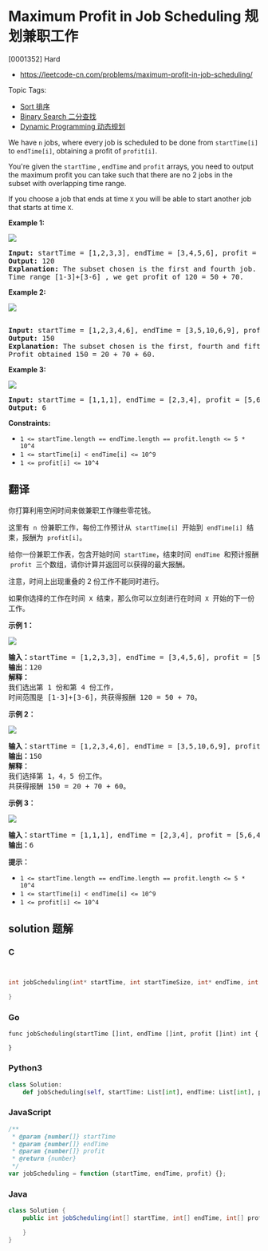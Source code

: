 # Maximum Profit in Job Scheduling 规划兼职工作

[0001352] Hard

- https://leetcode-cn.com/problems/maximum-profit-in-job-scheduling/

Topic Tags:

- [Sort 排序](https://leetcode-cn.com/tag/sort/)
- [Binary Search 二分查找](https://leetcode-cn.com/tag/binary-search/)
- [Dynamic Programming 动态规划](https://leetcode-cn.com/tag/dynamic-programming/)

We have `n` jobs, where every job is scheduled to be done from `startTime[i]` to `endTime[i]`, obtaining a profit of `profit[i]`.

You're given the `startTime` , `endTime` and `profit` arrays, you need to output the maximum profit you can take such that there are no 2 jobs in the subset with overlapping time range.

If you choose a job that ends at time `X` you will be able to start another job that starts at time `X`.

**Example 1:**

**![](https://assets.leetcode.com/uploads/2019/10/10/sample1_1584.png)**

<pre><strong>Input:</strong> startTime = [1,2,3,3], endTime = [3,4,5,6], profit = [50,10,40,70]
<strong>Output:</strong> 120
<strong>Explanation:</strong> The subset chosen is the first and fourth job. 
Time range [1-3]+[3-6] , we get profit of 120 = 50 + 70.
</pre>

**Example 2:**

**![](https://assets.leetcode.com/uploads/2019/10/10/sample22_1584.png)**

<pre><strong>
Input:</strong> startTime = [1,2,3,4,6], endTime = [3,5,10,6,9], profit = [20,20,100,70,60]
<strong>Output:</strong> 150
<strong>Explanation:</strong> The subset chosen is the first, fourth and fifth job. 
Profit obtained 150 = 20 + 70 + 60.
</pre>

**Example 3:**

**![](https://assets.leetcode.com/uploads/2019/10/10/sample3_1584.png)**

<pre><strong>Input:</strong> startTime = [1,1,1], endTime = [2,3,4], profit = [5,6,4]
<strong>Output:</strong> 6
</pre>

**Constraints:**

- `1 <= startTime.length == endTime.length == profit.length <= 5 * 10^4`
- `1 <= startTime[i] < endTime[i] <= 10^9`
- `1 <= profit[i] <= 10^4`

## 翻译

你打算利用空闲时间来做兼职工作赚些零花钱。

这里有  `n`  份兼职工作，每份工作预计从  `startTime[i]`  开始到  `endTime[i]`  结束，报酬为  `profit[i]`。

给你一份兼职工作表，包含开始时间  `startTime`，结束时间  `endTime`  和预计报酬  `profit`  三个数组，请你计算并返回可以获得的最大报酬。

注意，时间上出现重叠的 2 份工作不能同时进行。

如果你选择的工作在时间  `X`  结束，那么你可以立刻进行在时间  `X`  开始的下一份工作。

**示例 1：**

**![](https://assets.leetcode-cn.com/aliyun-lc-upload/uploads/2019/10/19/sample1_1584.png)**

<pre><strong>输入：</strong>startTime = [1,2,3,3], endTime = [3,4,5,6], profit = [50,10,40,70]
<strong>输出：</strong>120
<strong>解释：
</strong>我们选出第 1 份和第 4 份工作， 
时间范围是 [1-3]+[3-6]，共获得报酬 120 = 50 + 70。
</pre>

**示例 2：**

**![](https://assets.leetcode-cn.com/aliyun-lc-upload/uploads/2019/10/19/sample22_1584.png)**

<pre><strong>输入：</strong>startTime = [1,2,3,4,6], endTime = [3,5,10,6,9], profit = [20,20,100,70,60]
<strong>输出：</strong>150
<strong>解释：
</strong>我们选择第 1，4，5 份工作。 
共获得报酬 150 = 20 + 70 + 60。
</pre>

**示例 3：**

**![](https://assets.leetcode-cn.com/aliyun-lc-upload/uploads/2019/10/19/sample3_1584.png)**

<pre><strong>输入：</strong>startTime = [1,1,1], endTime = [2,3,4], profit = [5,6,4]
<strong>输出：</strong>6
</pre>

**提示：**

- `1 <= startTime.length == endTime.length == profit.length <= 5 * 10^4`
- `1 <= startTime[i] < endTime[i] <= 10^9`
- `1 <= profit[i] <= 10^4`

## solution 题解

### C

```c


int jobScheduling(int* startTime, int startTimeSize, int* endTime, int endTimeSize, int* profit, int profitSize){

}


```

### Go

```golang
func jobScheduling(startTime []int, endTime []int, profit []int) int {

}
```

### Python3

```python
class Solution:
    def jobScheduling(self, startTime: List[int], endTime: List[int], profit: List[int]) -> int:

```

### JavaScript

```javascript
/**
 * @param {number[]} startTime
 * @param {number[]} endTime
 * @param {number[]} profit
 * @return {number}
 */
var jobScheduling = function (startTime, endTime, profit) {};
```

### Java

```java
class Solution {
    public int jobScheduling(int[] startTime, int[] endTime, int[] profit) {

    }
}
```
